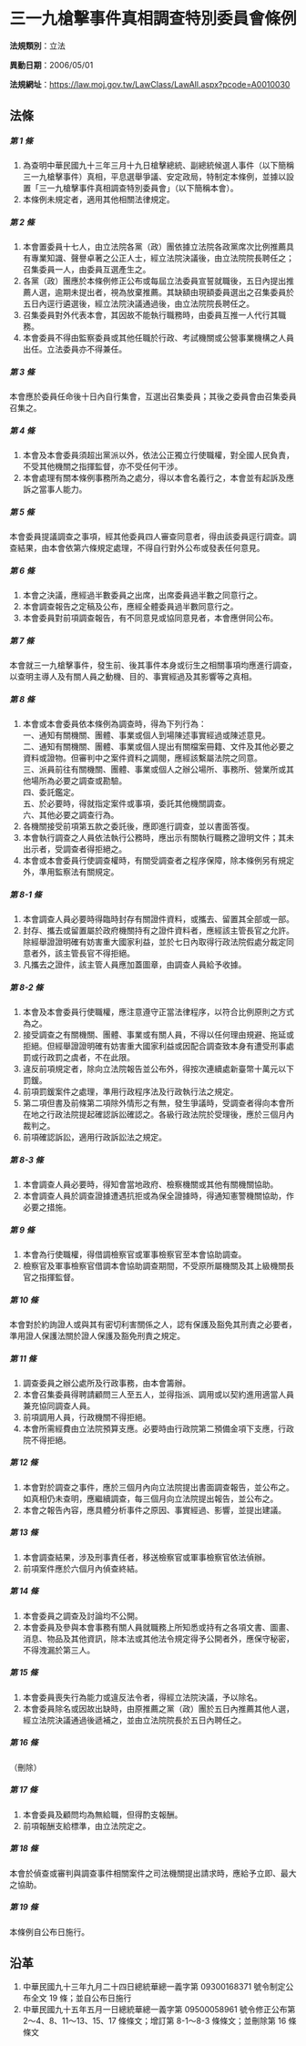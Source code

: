 # 三一九槍擊事件真相調查特別委員會條例



**法規類別**：立法

**異動日期**：2006/05/01  

**法規網址**：https://law.moj.gov.tw/LawClass/LawAll.aspx?pcode=A0010030



## 法條
##### 第 1 條
1. 為查明中華民國九十三年三月十九日槍擊總統、副總統候選人事件（以下簡稱三一九槍擊事件）真相，平息選舉爭議、安定政局，特制定本條例，並據以設置「三一九槍擊事件真相調查特別委員會」（以下簡稱本會）。
1. 本條例未規定者，適用其他相關法律規定。

##### 第 2 條
1. 本會置委員十七人，由立法院各黨（政）團依據立法院各政黨席次比例推薦具有專業知識、聲譽卓著之公正人士，經立法院決議後，由立法院院長聘任之；召集委員一人，由委員互選產生之。
1. 各黨（政）團應於本條例修正公布或每屆立法委員宣誓就職後，五日內提出推薦人選，逾期未提出者，視為放棄推薦。其缺額由現額委員選出之召集委員於五日內逕行遴選後，經立法院決議通過後，由立法院院長聘任之。
1. 召集委員對外代表本會，其因故不能執行職務時，由委員互推一人代行其職務。
1. 本會委員不得由監察委員或其他任職於行政、考試機關或公營事業機構之人員出任。立法委員亦不得兼任。

##### 第 3 條
本會應於委員任命後十日內自行集會，互選出召集委員；其後之委員會由召集委員召集之。

##### 第 4 條
1. 本會及本會委員須超出黨派以外，依法公正獨立行使職權，對全國人民負責，不受其他機關之指揮監督，亦不受任何干涉。
1. 本會處理有關本條例事務所為之處分，得以本會名義行之，本會並有起訴及應訴之當事人能力。

##### 第 5 條
本會委員提議調查之事項，經其他委員四人審查同意者，得由該委員逕行調查。調查結果，由本會依第六條規定處理，不得自行對外公布或發表任何意見。

##### 第 6 條
1. 本會之決議，應經過半數委員之出席，出席委員過半數之同意行之。
1. 本會調查報告之定稿及公布，應經全體委員過半數同意行之。
1. 本會委員對前項調查報告，有不同意見或協同意見者，本會應併同公布。

##### 第 7 條
本會就三一九槍擊事件，發生前、後其事件本身或衍生之相關事項均應進行調查，以查明主導人及有關人員之動機、目的、事實經過及其影響等之真相。

##### 第 8 條
1. 本會或本會委員依本條例為調查時，得為下列行為：  
一、通知有關機關、團體、事業或個人到場陳述事實經過或陳述意見。  
二、通知有關機關、團體、事業或個人提出有關檔案冊籍、文件及其他必要之資料或證物。但審判中之案件資料之調閱，應經該繫屬法院之同意。  
三、派員前往有關機關、團體、事業或個人之辦公場所、事務所、營業所或其他場所為必要之調查或勘驗。  
四、委託鑑定。  
五、於必要時，得就指定案件或事項，委託其他機關調查。  
六、其他必要之調查行為。
1. 各機關接受前項第五款之委託後，應即進行調查，並以書面答復。
1. 本會執行調查之人員依法執行公務時，應出示有關執行職務之證明文件；其未出示者，受調查者得拒絕之。
1. 本會或本會委員行使調查權時，有關受調查者之程序保障，除本條例另有規定外，準用監察法有關規定。

##### 第 8-1 條
1. 本會調查人員必要時得臨時封存有關證件資料，或攜去、留置其全部或一部。
1. 封存、攜去或留置屬於政府機關持有之證件資料者，應經該主管長官之允許。除經舉證證明確有妨害重大國家利益，並於七日內取得行政法院假處分裁定同意者外，該主管長官不得拒絕。
1. 凡攜去之證件，該主管人員應加蓋圖章，由調查人員給予收據。

##### 第 8-2 條
1. 本會及本會委員行使職權，應注意遵守正當法律程序，以符合比例原則之方式為之。
1. 接受調查之有關機關、團體、事業或有關人員，不得以任何理由規避、拖延或拒絕。但經舉證證明確有妨害重大國家利益或因配合調查致本身有遭受刑事處罰或行政罰之虞者，不在此限。
1. 違反前項規定者，除向立法院報告並公布外，得按次連續處新臺幣十萬元以下罰鍰。
1. 前項罰鍰案件之處理，準用行政程序法及行政執行法之規定。
1. 第二項但書及前條第二項除外情形之有無，發生爭議時，受調查者得向本會所在地之行政法院提起確認訴訟確認之。各級行政法院於受理後，應於三個月內裁判之。
1. 前項確認訴訟，適用行政訴訟法之規定。

##### 第 8-3 條
1. 本會調查人員必要時，得知會當地政府、檢察機關或其他有關機關協助。
1. 本會調查人員於調查證據遭遇抗拒或為保全證據時，得通知憲警機關協助，作必要之措施。

##### 第 9 條
1. 本會為行使職權，得借調檢察官或軍事檢察官至本會協助調查。
1. 檢察官及軍事檢察官借調本會協助調查期間，不受原所屬機關及其上級機關長官之指揮監督。

##### 第 10 條
本會對於約詢證人或與其有密切利害關係之人，認有保護及豁免其刑責之必要者，準用證人保護法關於證人保護及豁免刑責之規定。

##### 第 11 條
1. 調查委員之辦公處所及行政事務，由本會籌辦。
1. 本會召集委員得聘請顧問三人至五人，並得指派、調用或以契約進用適當人員兼充協同調查人員。
1. 前項調用人員，行政機關不得拒絕。
1. 本會所需經費由立法院預算支應。必要時由行政院第二預備金項下支應，行政院不得拒絕。

##### 第 12 條
1. 本會對於調查之事件，應於三個月內向立法院提出書面調查報告，並公布之。如真相仍未查明，應繼續調查，每三個月向立法院提出報告，並公布之。
1. 本會之報告內容，應具體分析事件之原因、事實經過、影響，並提出建議。

##### 第 13 條
1. 本會調查結果，涉及刑事責任者，移送檢察官或軍事檢察官依法偵辦。
1. 前項案件應於六個月內偵查終結。

##### 第 14 條
1. 本會委員之調查及討論均不公開。
1. 本會委員及參與本會事務有關人員就職務上所知悉或持有之各項文書、圖畫、消息、物品及其他資訊，除本法或其他法令規定得予公開者外，應保守秘密，不得洩漏於第三人。

##### 第 15 條
1. 本會委員喪失行為能力或違反法令者，得經立法院決議，予以除名。
1. 本會委員除名或因故出缺時，由原推薦之黨（政）團於五日內推薦其他人選，經立法院決議通過後遞補之，並由立法院院長於五日內聘任之。

##### 第 16 條
（刪除）

##### 第 17 條
1. 本會委員及顧問均為無給職，但得酌支報酬。
1. 前項報酬支給標準，由立法院定之。

##### 第 18 條
本會於偵查或審判與調查事件相關案件之司法機關提出請求時，應給予立即、最大之協助。

##### 第 19 條
本條例自公布日施行。

## 沿革
1. 中華民國九十三年九月二十四日總統華總一義字第 09300168371  號令制定公布全文 19 條；並自公布日施行
1. 中華民國九十五年五月一日總統華總一義字第 09500058961  號令修正公布第 2～4、8、11～13、15、17  條條文；增訂第 8-1～8-3 條條文；並刪除第 16 條條文
